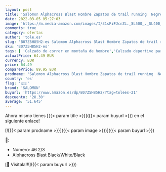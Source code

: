```yaml
---
layout: post
title: 'Salomon Alphacross Blast Hombre Zapatos de trail running  Negro  Black/White/Black   46 ⅔ EU'
date: 2022-03-05 05:27:03
image: 'https://m.media-amazon.com/images/I/31sPiFJcnZL._SL500_._SL400_.jpg'
comments: true
category: ofertas
author: 'tole.es'
slug: 'B07Z5H85H2-es Salomon Alphacross Blast Hombre Zapatos de trail running...'
sku: 'B07Z5H85H2-es'
tags: [ 'Calzado de correr en montaña de hombre','Calzado deportivo para hombre','Calzados de running para hombre','Zapatillas y calzado deportivo para hombre','Zapatos','Zapatos para hombre','Zapatos y complementos','salomon','zapatos', ]
actualPrice: 64.49 EUR
currency: EUR
price: 64.49
comparePrice: 89.95 EUR
prodname: 'Salomon Alphacross Blast Hombre Zapatos de trail running  Negro  Black/White/Black   46 ⅔ EU'
country: 'es'
flag: '🇪🇸'
brand: 'SALOMON'
buyurl: 'https://www.amazon.es/dp/B07Z5H85H2/?tag=tolees-21'
descuento: '28.30'
average: '51.645'
---
```


Ahora mismo tienes [{{< param title >}}]({{< param buyurl >}}) en el siguiente enlace!

[![{{< param prodname >}}]({{< param image >}})]({{< param buyurl >}})

🔎:

- Número: 46 2/3
- Alphacross Blast Black/White/Black

[🛒 Visítala!!!]({{< param buyurl >}})
